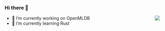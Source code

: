 ### Hi there 👋
<img align="right" src="https://github-readme-stats.vercel.app/api?username=nautaa&count_private=true&show_icons=true&text_color=718096&bg_color=00000000&hide_title=true&hide_border=true" />

- 🔭 I’m currently working on OpenMLDB
- 🌱 I’m currently learning Rust

<!--
**jingchen2222/jingchen2222** is a ✨ _special_ ✨ repository because its `README.md` (this file) appears on your GitHub profile.

Here are some ideas to get you started:

- 🔭 I’m currently working on ...
- 🌱 I’m currently learning ...
- 👯 I’m looking to collaborate on ...
- 🤔 I’m looking for help with ...
- 💬 Ask me about ...
- 📫 How to reach me: ...
- 😄 Pronouns: ...
- ⚡ Fun fact: ...
-->
